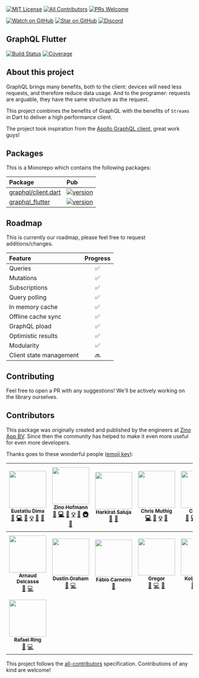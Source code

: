 [![MIT License][license-badge]][license-link]
[![All Contributors](https://img.shields.io/badge/all_contributors-15-orange.svg)](#contributors)
[![PRs Welcome][prs-badge]](http://makeapullrequest.com)

[![Watch on GitHub](https://img.shields.io/github/watchers/zino-app/graphql-flutter.svg?style=flat&logo=github&colorB=deeppink&label=Watchers)](https://github.com/zino-app/graphql-flutter)
[![Star on GitHub](https://img.shields.io/github/stars/zino-app/graphql-flutter.svg?style=flat&logo=github&colorB=deeppink&label=Stars)](https://github.com/zino-app/graphql-flutter)
[![Discord](https://img.shields.io/discord/559455668810153989.svg?label=&logo=discord&logoColor=ffffff&color=7389D8&labelColor=6A7EC2)](https://discord.gg/tXTtBfC)

## GraphQL Flutter

[![Build Status][build-status-badge]][build-status-link]
[![Coverage][coverage-badge]][coverage-link]

## About this project

GraphQL brings many benefits, both to the client: devices will need less requests, and therefore reduce data usage. And to the programer: requests are arguable, they have the same structure as the request.

This project combines the benefits of GraphQL with the benefits of `Streams` in Dart to deliver a high performance client.

The project took inspiration from the [Apollo GraphQL client](https://github.com/apollographql/apollo-client), great work guys!

## Packages

This is a Monorepo which contains the following packages:

| Package                                       | Pub                                              |
| :-------------------------------------------- | :----------------------------------------------- |
| [graphql/client.dart](./packages/graphql)     | [![version][version-badge]][package-link-client] |
| [graphql_flutter](./packages/graphql_flutter) | [![version][version-badge]][package-link]        |

## Roadmap

This is currently our roadmap, please feel free to request additions/changes.

| Feature                 | Progress |
| :---------------------- | :------: |
| Queries                 |    ✅    |
| Mutations               |    ✅    |
| Subscriptions           |    ✅    |
| Query polling           |    ✅    |
| In memory cache         |    ✅    |
| Offline cache sync      |    ✅    |
| GraphQL pload           |    ✅    |
| Optimistic results      |    ✅    |
| Modularity              |    ✅    |
| Client state management |    🔜    |

## Contributing

Feel free to open a PR with any suggestions! We'll be actively working on the library ourselves.

## Contributors

This package was originally created and published by the engineers at [Zino App BV](https://zinoapp.com). Since then the community has helped to make it even more useful for even more developers.

Thanks goes to these wonderful people ([emoji key](https://github.com/kentcdodds/all-contributors#emoji-key)):

<!-- ALL-CONTRIBUTORS-LIST:START - Do not remove or modify this section -->
<!-- prettier-ignore -->
| [<img src="https://avatars2.githubusercontent.com/u/4757453?v=4" width="100px;"/><br /><sub><b>Eustatiu Dima</b></sub>](http://eusdima.com)<br />[🐛](https://github.com/zino-app/graphql-flutter/issues?q=author%3Aeusdima "Bug reports") [💻](https://github.com/zino-app/graphql-flutter/commits?author=eusdima "Code") [📖](https://github.com/zino-app/graphql-flutter/commits?author=eusdima "Documentation") [💡](#example-eusdima "Examples") [🤔](#ideas-eusdima "Ideas, Planning, & Feedback") [👀](#review-eusdima "Reviewed Pull Requests") | [<img src="https://avatars3.githubusercontent.com/u/17142193?v=4" width="100px;"/><br /><sub><b>Zino Hofmann</b></sub>](https://github.com/HofmannZ)<br />[🐛](https://github.com/zino-app/graphql-flutter/issues?q=author%3AHofmannZ "Bug reports") [💻](https://github.com/zino-app/graphql-flutter/commits?author=HofmannZ "Code") [📖](https://github.com/zino-app/graphql-flutter/commits?author=HofmannZ "Documentation") [💡](#example-HofmannZ "Examples") [🤔](#ideas-HofmannZ "Ideas, Planning, & Feedback") [🚇](#infra-HofmannZ "Infrastructure (Hosting, Build-Tools, etc)") [👀](#review-HofmannZ "Reviewed Pull Requests") | [<img src="https://avatars2.githubusercontent.com/u/15068096?v=4" width="100px;"/><br /><sub><b>Harkirat Saluja</b></sub>](https://github.com/jinxac)<br />[📖](https://github.com/zino-app/graphql-flutter/commits?author=jinxac "Documentation") [🤔](#ideas-jinxac "Ideas, Planning, & Feedback") | [<img src="https://avatars3.githubusercontent.com/u/5178217?v=4" width="100px;"/><br /><sub><b>Chris Muthig</b></sub>](https://github.com/camuthig)<br />[💻](https://github.com/zino-app/graphql-flutter/commits?author=camuthig "Code") [📖](https://github.com/zino-app/graphql-flutter/commits?author=camuthig "Documentation") [💡](#example-camuthig "Examples") [🤔](#ideas-camuthig "Ideas, Planning, & Feedback") | [<img src="https://avatars1.githubusercontent.com/u/7611406?v=4" width="100px;"/><br /><sub><b>Cal Pratt</b></sub>](http://stackoverflow.com/users/3280538/flkes)<br />[🐛](https://github.com/zino-app/graphql-flutter/issues?q=author%3Acal-pratt "Bug reports") [💻](https://github.com/zino-app/graphql-flutter/commits?author=cal-pratt "Code") [📖](https://github.com/zino-app/graphql-flutter/commits?author=cal-pratt "Documentation") [💡](#example-cal-pratt "Examples") [🤔](#ideas-cal-pratt "Ideas, Planning, & Feedback") | [<img src="https://avatars0.githubusercontent.com/u/9830761?v=4" width="100px;"/><br /><sub><b>Miroslav Valkovic-Madjer</b></sub>](http://madjer.info)<br />[💻](https://github.com/zino-app/graphql-flutter/commits?author=mmadjer "Code") | [<img src="https://avatars2.githubusercontent.com/u/4523129?v=4" width="100px;"/><br /><sub><b>Aleksandar Faraj</b></sub>](https://github.com/AleksandarFaraj)<br />[🐛](https://github.com/zino-app/graphql-flutter/issues?q=author%3AAleksandarFaraj "Bug reports") |
| :---: | :---: | :---: | :---: | :---: | :---: | :---: |
| [<img src="https://avatars0.githubusercontent.com/u/403029?v=4" width="100px;"/><br /><sub><b>Arnaud Delcasse</b></sub>](https://www.scity.coop)<br />[🐛](https://github.com/zino-app/graphql-flutter/issues?q=author%3Aadelcasse "Bug reports") [💻](https://github.com/zino-app/graphql-flutter/commits?author=adelcasse "Code") | [<img src="https://avatars0.githubusercontent.com/u/959931?v=4" width="100px;"/><br /><sub><b>Dustin Graham</b></sub>](https://github.com/dustin-graham)<br />[🐛](https://github.com/zino-app/graphql-flutter/issues?q=author%3Adustin-graham "Bug reports") [💻](https://github.com/zino-app/graphql-flutter/commits?author=dustin-graham "Code") | [<img src="https://avatars3.githubusercontent.com/u/1375034?v=4" width="100px;"/><br /><sub><b>Fábio Carneiro</b></sub>](https://github.com/fabiocarneiro)<br />[🐛](https://github.com/zino-app/graphql-flutter/issues?q=author%3Afabiocarneiro "Bug reports") | [<img src="https://avatars0.githubusercontent.com/u/480546?v=4" width="100px;"/><br /><sub><b>Gregor</b></sub>](https://github.com/lordgreg)<br />[🐛](https://github.com/zino-app/graphql-flutter/issues?q=author%3Alordgreg "Bug reports") [💻](https://github.com/zino-app/graphql-flutter/commits?author=lordgreg "Code") [🤔](#ideas-lordgreg "Ideas, Planning, & Feedback") | [<img src="https://avatars1.githubusercontent.com/u/5159563?v=4" width="100px;"/><br /><sub><b>Kolja Esders</b></sub>](https://github.com/kolja-esders)<br />[🐛](https://github.com/zino-app/graphql-flutter/issues?q=author%3Akolja-esders "Bug reports") [💻](https://github.com/zino-app/graphql-flutter/commits?author=kolja-esders "Code") [🤔](#ideas-kolja-esders "Ideas, Planning, & Feedback") | [<img src="https://avatars1.githubusercontent.com/u/8343799?v=4" width="100px;"/><br /><sub><b>Michael Joseph Rosenthal</b></sub>](https://github.com/micimize)<br />[🐛](https://github.com/zino-app/graphql-flutter/issues?q=author%3Amicimize "Bug reports") [💻](https://github.com/zino-app/graphql-flutter/commits?author=micimize "Code") [📖](https://github.com/zino-app/graphql-flutter/commits?author=micimize "Documentation") [💡](#example-micimize "Examples") [🤔](#ideas-micimize "Ideas, Planning, & Feedback") [⚠️](https://github.com/zino-app/graphql-flutter/commits?author=micimize "Tests") | [<img src="https://avatars2.githubusercontent.com/u/735858?v=4" width="100px;"/><br /><sub><b>Igor Borges</b></sub>](http://borges.me/)<br />[🐛](https://github.com/zino-app/graphql-flutter/issues?q=author%3AIgor1201 "Bug reports") [💻](https://github.com/zino-app/graphql-flutter/commits?author=Igor1201 "Code") |
| [<img src="https://avatars1.githubusercontent.com/u/6992724?v=4" width="100px;"/><br /><sub><b>Rafael Ring</b></sub>](https://github.com/rafaelring)<br />[🐛](https://github.com/zino-app/graphql-flutter/issues?q=author%3Arafaelring "Bug reports") [💻](https://github.com/zino-app/graphql-flutter/commits?author=rafaelring "Code") |

<!-- ALL-CONTRIBUTORS-LIST:END -->

This project follows the [all-contributors](https://github.com/kentcdodds/all-contributors) specification. Contributions of any kind are welcome!

[build-status-badge]: https://img.shields.io/circleci/project/github/zino-app/graphql-flutter/master.svg
[build-status-link]: https://circleci.com/gh/zino-app/graphql-flutter
[coverage-badge]: https://codecov.io/gh/zino-app/graphql-flutter/branch/master/graph/badge.svg
[coverage-link]: https://codecov.io/gh/zino-app/graphql-flutter
[version-badge]: https://img.shields.io/pub/v/graphql_flutter.svg
[package-link]: https://pub.dartlang.org/packages/graphql_flutter
[package-link-client]: https://pub.dartlang.org/packages/graphql/versions/1.0.1-beta.4
[license-badge]: https://img.shields.io/github/license/zino-app/graphql-flutter.svg
[license-link]: https://github.com/zino-app/graphql-flutter/blob/master/LICENSE
[prs-badge]: https://img.shields.io/badge/PRs-welcome-brightgreen.svg
[prs]: http://makeapullrequest.com
[github-watch-badge]: https://img.shields.io/github/watchers/zino-app/graphql-flutter.svg?style=social
[github-watch]: https://github.com/zino-app/graphql-flutter/watchers
[github-star-badge]: https://img.shields.io/github/stars/zino-app/graphql-flutter.svg?style=social
[github-star]: https://github.com/zino-app/graphql-flutter/stargazers

